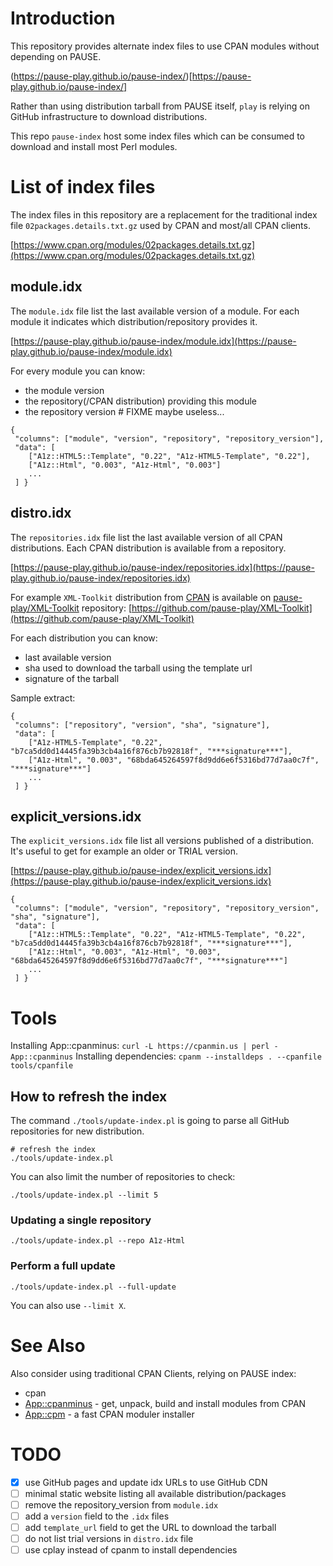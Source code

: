 # Introduction

This repository provides alternate index files to use CPAN modules without depending on PAUSE.

(https://pause-play.github.io/pause-index/)[https://pause-play.github.io/pause-index/]

Rather than using distribution tarball from PAUSE itself, `play` is relying on GitHub infrastructure to download distributions.

This repo `pause-index` host some index files which can be consumed to download and install most Perl modules.

# List of index files

The index files in this repository are a replacement for the traditional index file `02packages.details.txt.gz` used by CPAN and most/all CPAN clients.

[https://www.cpan.org/modules/02packages.details.txt.gz](https://www.cpan.org/modules/02packages.details.txt.gz)

## module.idx

The `module.idx` file list the last available version of a module. For each module it indicates which distribution/repository provides it.

[https://pause-play.github.io/pause-index/module.idx](https://pause-play.github.io/pause-index/module.idx)

For every module you can know:
- the module version
- the repository(/CPAN distribution) providing this module
- the repository version # FIXME maybe useless...

```
{
 "columns": ["module", "version", "repository", "repository_version"],
 "data": [
    ["A1z::HTML5::Template", "0.22", "A1z-HTML5-Template", "0.22"],
    ["A1z::Html", "0.003", "A1z-Html", "0.003"]
    ...
 ] }
 ```

## distro.idx

The `repositories.idx` file list the last available version of all CPAN distributions.
Each CPAN distribution is available from a repository.

[https://pause-play.github.io/pause-index/repositories.idx](https://pause-play.github.io/pause-index/repositories.idx)

For example `XML-Toolkit` distribution from [CPAN](https://metacpan.org/release/XML-Toolkit) is available on [pause-play/XML-Toolkit](https://github.com/pause-play/XML-Toolkit) repository:
[https://github.com/pause-play/XML-Toolkit](https://github.com/pause-play/XML-Toolkit)

For each distribution you can know:
- last available version
- sha used to download the tarball using the template url
- signature of the tarball

Sample extract:
```
{
 "columns": ["repository", "version", "sha", "signature"],
 "data": [
    ["A1z-HTML5-Template", "0.22", "b7ca5dd0d14445fa39b3cb4a16f876cb7b92818f", "***signature***"],
    ["A1z-Html", "0.003", "68bda645264597f8d9dd6e6f5316bd77d7aa0c7f", "***signature***"]
    ...
 ] }
```

## explicit_versions.idx

The `explicit_versions.idx` file list all versions published of a distribution.
It's useful to get for example an older or TRIAL version.

[https://pause-play.github.io/pause-index/explicit_versions.idx](https://pause-play.github.io/pause-index/explicit_versions.idx)

```
{
 "columns": ["module", "version", "repository", "repository_version", "sha", "signature"],
 "data": [
    ["A1z::HTML5::Template", "0.22", "A1z-HTML5-Template", "0.22", "b7ca5dd0d14445fa39b3cb4a16f876cb7b92818f", "***signature***"],
    ["A1z::Html", "0.003", "A1z-Html", "0.003", "68bda645264597f8d9dd6e6f5316bd77d7aa0c7f", "***signature***"]
    ...
 ] }
```

# Tools

Installing App::cpanminus: `curl -L https://cpanmin.us | perl - App::cpanminus`
Installing dependencies: `cpanm --installdeps . --cpanfile tools/cpanfile`

## How to refresh the index

The command `./tools/update-index.pl` is going to parse all GitHub repositories for new distribution.

```
# refresh the index
./tools/update-index.pl
```

You can also limit the number of repositories to check:
```
./tools/update-index.pl --limit 5
```

### Updating a single repository

```
./tools/update-index.pl --repo A1z-Html
```

### Perform a full update

```
./tools/update-index.pl --full-update
```

You can also use `--limit X`.

# See Also

Also consider using traditional CPAN Clients, relying on PAUSE index:

- cpan
- [App::cpanminus](https://metacpan.org/pod/App::cpanminus) - get, unpack, build and install modules from CPAN
- [App::cpm](https://metacpan.org/pod/App::cpm) - a fast CPAN moduler installer

# TODO

- [X] use GitHub pages and update idx URLs to use GitHub CDN
- [ ] minimal static website listing all available distribution/packages
- [ ] remove the repository_version from `module.idx`
- [ ] add a `version` field to the `.idx` files
- [ ] add `template_url` field to get the URL to download the tarball
- [ ] do not list trial versions in `distro.idx` file
- [ ] use cplay instead of cpanm to install dependencies
